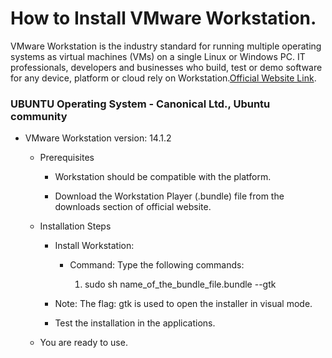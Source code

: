 # How to Install VMware Workstation.

 VMware Workstation is the industry standard for running multiple operating systems as virtual machines (VMs) on a single Linux or Windows PC. IT professionals, developers and businesses who build, test or demo software for any device, platform or cloud rely on Workstation.[Official Website Link](https://www.vmware.com/in.html).
 
### UBUNTU Operating System - Canonical Ltd., Ubuntu community

- VMware Workstation version: 14.1.2

	- Prerequisites
		
		- Workstation should be compatible with the platform.
		
		- Download the Workstation Player (.bundle) file from the downloads section of official website.

	- Installation Steps
		
		- Install Workstation: 
			
			- Command: Type the following commands:
				
				1) sudo sh name_of_the_bundle_file.bundle --gtk
				
		- Note: The flag: gtk is used to open the installer in visual mode.
		
		- Test the installation in the applications.
		
	- You are ready to use.

